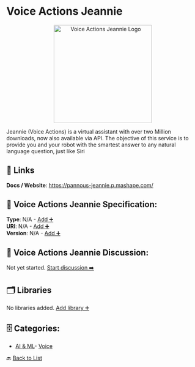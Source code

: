 # Voice Actions Jeannie
<p align="center">
    <img width="256" src="https://raw.githubusercontent.com/apis-list/apis-list/main/apis/voice-actions-jeannie/logo_256x256.png" alt="Voice Actions Jeannie Logo"/>
</p>
Jeannie (Voice Actions) is a virtual assistant with over two Million downloads, now also available via API.  The objective of this service is to provide you and your robot with the smartest answer to any natural language question, just like Siri

##  🔗 Links
**Docs / Website**: https://pannous-jeannie.p.mashape.com/

## 🧬 Voice Actions Jeannie Specification:
**Type**: N/A - [Add ➕](https://github.com/apis-list/apis-list/edit/main/apis.yaml#21640)  
**URI**: N/A - [Add ➕](https://github.com/apis-list/apis-list/edit/main/apis.yaml#21640)  
**Version**: N/A - [Add ➕](https://github.com/apis-list/apis-list/edit/main/apis.yaml#21640)

## 💬 Voice Actions Jeannie Discussion:
Not yet started. [Start discussion ➡️](https://github.com/apis-list/apis-list/discussions/new)

## 🗂️ Libraries

No libraries added. [Add library ➕](https://github.com/apis-list/apis-list/edit/main/apis.yaml#21640)    


## 🗄️ Categories:
- [AI & ML](https://github.com/apis-list/apis-list#ai--ml-)- [Voice](https://github.com/apis-list/apis-list#voice-)

🔙  [Back to List](https://github.com/apis-list/apis-list)
